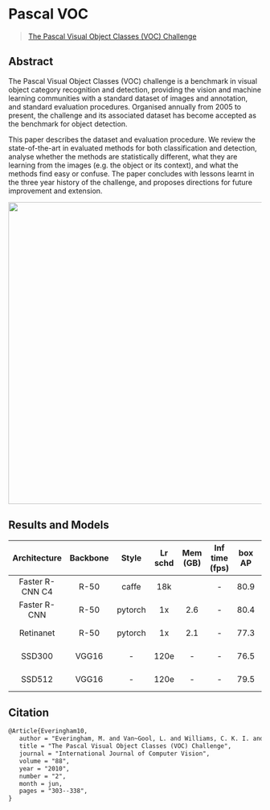 # Pascal VOC

> [The Pascal Visual Object Classes (VOC) Challenge](https://link.springer.com/article/10.1007/s11263-009-0275-4)

<!-- [DATASET] -->

## Abstract

The Pascal Visual Object Classes (VOC) challenge is a benchmark in visual object category recognition and detection, providing the vision and machine learning communities with a standard dataset of images and annotation, and standard evaluation procedures. Organised annually from 2005 to present, the challenge and its associated dataset has become accepted as the benchmark for object detection.

This paper describes the dataset and evaluation procedure. We review the state-of-the-art in evaluated methods for both classification and detection, analyse whether the methods are statistically different, what they are learning from the images (e.g. the object or its context), and what the methods find easy or confuse. The paper concludes with lessons learnt in the three year history of the challenge, and proposes directions for future improvement and extension.

<div align=center>
<img src="https://user-images.githubusercontent.com/40661020/143969235-6bb4d665-0470-4bae-825c-492eb4582127.png" height="600"/>
</div>

## Results and Models

|  Architecture   | Backbone |  Style  | Lr schd | Mem (GB) | Inf time (fps) | box AP |                         Config                         |                                                                                                                                                                                                                                                                            Download                                                                                                                                                                                                                                                                            |
| :-------------: | :------: | :-----: | :-----: | :------: | :------------: | :----: | :----------------------------------------------------: | :------------------------------------------------------------------------------------------------------------------------------------------------------------------------------------------------------------------------------------------------------------------------------------------------------------------------------------------------------------------------------------------------------------------------------------------------------------------------------------------------------------------------------------------------------------: |
| Faster R-CNN C4 |   R-50   |  caffe  |   18k   |          |       -        |  80.9  | [config](./faster-rcnn_r50-caffe-c4_ms-18k_voc0712.py) | [model](https://pub-ed9ed750ddcc469da251e2d1a2cea382.r2.dev/mmdetection/v2.0/pascal_voc/faster_rcnn_r50_caffe_c4_mstrain_18k_voc0712//home/dong/code_sensetime/2022Q1/mmdetection/work_dirs/prepare_voc/gather/pascal_voc/faster_rcnn_r50_caffe_c4_mstrain_18k_voc0712/faster_rcnn_r50_caffe_c4_mstrain_18k_voc0712_20220314_234327-847a14d2.pth) \| [log](https://pub-ed9ed750ddcc469da251e2d1a2cea382.r2.dev/mmdetection/v2.0/pascal_voc/faster_rcnn_r50_caffe_c4_mstrain_18k_voc0712/faster_rcnn_r50_caffe_c4_mstrain_18k_voc0712_20220314_234327.log.json) |
|  Faster R-CNN   |   R-50   | pytorch |   1x    |   2.6    |       -        |  80.4  |     [config](./faster-rcnn_r50_fpn_1x_voc0712.py)      |                                                                                              [model](https://pub-ed9ed750ddcc469da251e2d1a2cea382.r2.dev/mmdetection/v2.0/pascal_voc/faster_rcnn_r50_fpn_1x_voc0712/faster_rcnn_r50_fpn_1x_voc0712_20220320_192712-54bef0f3.pth) \| [log](https://pub-ed9ed750ddcc469da251e2d1a2cea382.r2.dev/mmdetection/v2.0/pascal_voc/faster_rcnn_r50_fpn_1x_voc0712/faster_rcnn_r50_fpn_1x_voc0712_20220320_192712.log.json)                                                                                              |
|    Retinanet    |   R-50   | pytorch |   1x    |   2.1    |       -        |  77.3  |      [config](./retinanet_r50_fpn_1x_voc0712.py)       |                                                                                                     [model](https://pub-ed9ed750ddcc469da251e2d1a2cea382.r2.dev/mmdetection/v2.0/pascal_voc/retinanet_r50_fpn_1x_voc0712/retinanet_r50_fpn_1x_voc0712_20200617-47cbdd0e.pth) \| [log](https://pub-ed9ed750ddcc469da251e2d1a2cea382.r2.dev/mmdetection/v2.0/pascal_voc/retinanet_r50_fpn_1x_voc0712/retinanet_r50_fpn_1x_voc0712_20200616_014642.log.json)                                                                                                      |
|     SSD300      |  VGG16   |    -    |  120e   |    -     |       -        |  76.5  |             [config](./ssd300_voc0712.py)              |                                                                                                                              [model](https://pub-ed9ed750ddcc469da251e2d1a2cea382.r2.dev/mmdetection/v2.0/pascal_voc/ssd300_voc0712/ssd300_voc0712_20220320_194658-17edda1b.pth) \| [log](https://pub-ed9ed750ddcc469da251e2d1a2cea382.r2.dev/mmdetection/v2.0/pascal_voc/ssd300_voc0712/ssd300_voc0712_20220320_194658.log.json)                                                                                                                              |
|     SSD512      |  VGG16   |    -    |  120e   |    -     |       -        |  79.5  |             [config](./ssd512_voc0712.py)              |                                                                                                                              [model](https://pub-ed9ed750ddcc469da251e2d1a2cea382.r2.dev/mmdetection/v2.0/pascal_voc/ssd512_voc0712/ssd512_voc0712_20220320_194717-03cefefe.pth) \| [log](https://pub-ed9ed750ddcc469da251e2d1a2cea382.r2.dev/mmdetection/v2.0/pascal_voc/ssd512_voc0712/ssd512_voc0712_20220320_194717.log.json)                                                                                                                              |

## Citation

```latex
@Article{Everingham10,
   author = "Everingham, M. and Van~Gool, L. and Williams, C. K. I. and Winn, J. and Zisserman, A.",
   title = "The Pascal Visual Object Classes (VOC) Challenge",
   journal = "International Journal of Computer Vision",
   volume = "88",
   year = "2010",
   number = "2",
   month = jun,
   pages = "303--338",
}
```
